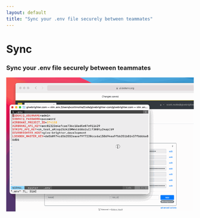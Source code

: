 ```yaml
---
layout: default
title: "Sync your .env file securely between teammates"
---
```


<div class="row">
  <div class="col-lg-8 offset-lg-2">
    <h1 class="text-center h5 text-secondary font-monospace mt-5 pb-0 mb-0 fw-normal">Sync</h1>
    <h3 class="text-center h2 fw-bold">Sync your .env file securely between teammates</h3>
  </div>
</div>

<div class="row mb-5">
  <div class="col-lg-6 offset-lg-3">
    <img src="/assets/img/cloudinary/sync-c608d43eadd25bb8a017a136123673971500cb13ce9381fe397548f0dec8d7a0_kw0rwh.gif" class="w-100 border border-4 rounded" />
  </div>
</div>
